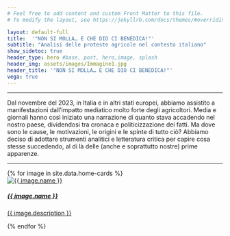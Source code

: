 ```yaml
---
# Feel free to add content and custom Front Matter to this file.
# To modify the layout, see https://jekyllrb.com/docs/themes/#overriding-theme-defaults

layout: default-full
title:  '"NON SI MOLLA… E CHE DIO CI BENEDICA!"'
subtitle: "Analisi delle proteste agricole nel contesto italiano"
show_sidetoc: true
header_type: hero #base, post, hero,image, splash
header_img: assets/images/Immagine1.jpg
header_title: '"NON SI MOLLA… E CHE DIO CI BENEDICA!"'
vega: true
---
```



<div class="container py-3">
    <div class="row">
        <div class="col-md-3 col-md-offset-3">
        </div>
        <div class="col-md-6">
            <hr>
            <p>Dal novembre del 2023, in Italia e in altri stati europei, abbiamo assistito a manifestazioni dall’impatto mediatico molto forte degli agricoltori. Media e giornali hanno così iniziato una narrazione di quanto stava accadendo nel nostro paese, dividendosi tra cronaca e politicizzazione dei fatti.
Ma dove sono le cause, le motivazioni, le origini e le spinte di tutto ciò?
Abbiamo deciso di adottare strumenti analitici e letteratura critica per capire cosa stesse succedendo, al di là delle (anche e soprattutto nostre) prime apparenze.</p>
            <hr>
        </div>
    </div>
</div>

<vegachart schema-url="{{site.baseurl}}/assets/charts/chart_trattori.json" style="width: 100%"></vegachart>

<div class="row pb-5">
    <div class="col-md-12 col-sm-12">
        <div class="card-container">
            {% for image in site.data.home-cards %}
            <div class="card" style="width: 18rem;">
                    <a href="{{site.baseurl}}{{ image.path}}">
                    <div class="card-img"  ><img src="{{site.baseurl}}{{ image.url}}" class="card-img-top" alt="{{ image.name }}">
                    </div>
                    <div class="card-body">
                        <h5 class="card-title">{{ image.name }}</h5>
                        <p class="card-text">{{ image.description }}</p>
                    </div>
                    </a>    
            </div>
            {% endfor %}
        </div>
    </div>
</div>

<!--
<div class="container py-3 mb-0 bg-color-full bg-color">
    <div class="row">
        <div class="col-md-3 col-md-offset-3">
        </div>
        <div class="col-md-6">
            <p>Prima di affrontare la realizzazione del sito è necessario installare Jekyll</p>
            <a href="{{site.baseurl}}/installation" class="btn btn-info" role="button">Installazione di Jeykll</a>
        </div>
    </div>
</div>
-->